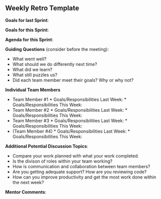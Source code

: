## Weekly Retro Template  

**Goals for last Sprint**:

**Goals for this Sprint**:

**Agenda for this Sprint**:

**Guiding Questions** (consider before the meeting):

  *  What went well?
  *  What should we do differently next time?
  *  What did we learn?
  *  What still puzzles us?
  *  Did each team member meet their goals? Why or why not?
 
**Individual Team Members**

  *  Team Member #1
    * Goals/Responsibilities Last Week:
    * Goals/Responsibilities This Week:
  *  Team Member #2
    * Goals/Responsibilities Last Week:
    * Goals/Responsibilities This Week:
  *  Team Member #3
    * Goals/Responsibilities Last Week:
    * Goals/Responsibilities This Week:
  *  (Team Member #4)
    * Goals/Responsibilities Last Week:
    * Goals/Responsibilities This Week:

**Additional Potential Discussion Topics**:

  *  Compare your work planned with what your work completed. 
  *  Is the divison of roles within your team working?
  *  How is communication and collaboration between team members?
  *  Are you getting adequate support? How are you reviewing code?
  *  How can you improve productivity and get the most work done within the next week?

**Mentor Comments**:
